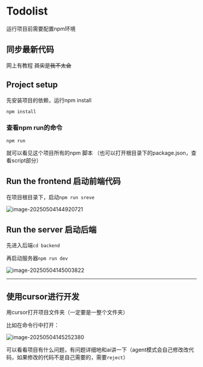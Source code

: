 # Todolist
运行项目前需要配置npm环境

## 同步最新代码

网上有教程 ~~其实是我不太会~~

## Project setup
先安装项目的依赖，运行npm install
```
npm install
```
### 查看npm run的命令
```
npm run
```
就可以看见这个项目所有的npm 脚本
（也可以打开根目录下的package.json，查看script部分）

##  Run the frontend 启动前端代码

在项目根目录下，启动`npm run sreve`

![image-20250504144920721](https://yamapicgo.oss-cn-nanjing.aliyuncs.com/picgoImage/image-20250504144920721.png)

## Run the server 启动后端

先进入后端`cd backend`

再启动服务器`npm run dev`

![image-20250504145003822](https://yamapicgo.oss-cn-nanjing.aliyuncs.com/picgoImage/image-20250504145003822.png)

---

## 使用cursor进行开发

用cursor打开项目文件夹（一定要是一整个文件夹）

比如在命令行中打开：

![image-20250504145252380](https://yamapicgo.oss-cn-nanjing.aliyuncs.com/picgoImage/image-20250504145252380.png)

可以看看项目有什么问题，有问题详细地和ai讲一下（agent模式会自己修改改代码，如果修改的代码不是自己需要的，需要`reject`）

